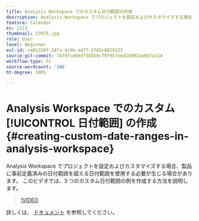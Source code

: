```yaml
---
title: Analysis Workspace でのカスタム日付範囲の作成
description: Analysis Workspace でプロジェクトを設定およびカスタマイズする場合、製品に事前定義済みの日付範囲を超える日付範囲を使用する必要が生じる場合があります。 このビデオでは、3 つのカスタム日付範囲の例を作成する方法を説明します。
feature: Calendar
kt: 2113
thumbnail: 23975.jpg
role: User
level: Beginner
exl-id: ce01320f-24fa-4c9b-ad77-3f82c0829323
source-git-commit: 74f9fce66df5b5b9cf9f05feed1b992aa6b7a114
workflow-type: ht
source-wordcount: '106'
ht-degree: 100%

---
```


# Analysis Workspace でのカスタム [!UICONTROL 日付範囲] の作成 {#creating-custom-date-ranges-in-analysis-workspace}

Analysis Workspace でプロジェクトを設定およびカスタマイズする場合、製品に事前定義済みの日付範囲を超える日付範囲を使用する必要が生じる場合があります。 このビデオでは、3 つのカスタム日付範囲の例を作成する方法を説明します。

>[!VIDEO](https://video.tv.adobe.com/v/23975/?quality=12&learn=on)

詳しくは、 [ドキュメント](https://experienceleague.adobe.com/docs/analytics/analyze/analysis-workspace/components/calendar-date-ranges/custom-date-ranges.html?lang=ja) を参照してください。
